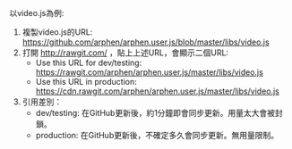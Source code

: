 以video.js為例:

1. 複製video.js的URL: https://github.com/arphen/arphen.user.js/blob/master/libs/video.js
2. 打開 http://rawgit.com/ ，貼上上述URL，會顯示二個URL:
   * Use this URL for dev/testing: https://rawgit.com/arphen/arphen.user.js/master/libs/video.js
   * Use this URL in production: https://cdn.rawgit.com/arphen/arphen.user.js/master/libs/video.js
3. 引用差別：
   * dev/testing: 在GitHub更新後，約1分鐘即會同步更新。用量太大會被封鎖。
   * production: 在GitHub更新後，不確定多久會同步更新。無用量限制。
